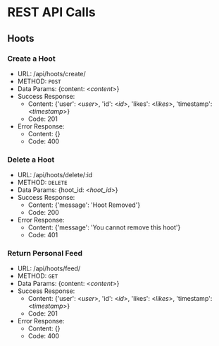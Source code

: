 # REST API Calls

## Hoots

### Create a Hoot

* URL: /api/hoots/create/
* METHOD: `POST`
* Data Params: {content: <_content_>}
* Success Response:
  * Content: {'user': <_user_>, 'id': <_id_>, 'likes': <_likes_>, 'timestamp': <_timestamp_>}
  * Code: 201
* Error Response:
  * Content: {}
  * Code: 400

### Delete a Hoot

* URL: /api/hoots/delete/:id
* METHOD: `DELETE`
* Data Params: {hoot_id: <_hoot_id_>}
* Success Response:
  * Content: {'message': 'Hoot Removed'}
  * Code: 200
* Error Response:
  * Content: {'message': 'You cannot remove this hoot'}
  * Code: 401

### Return Personal Feed

* URL: /api/hoots/feed/
* METHOD: `GET`
* Data Params: {content: <_content_>}
* Success Response:
  * Content: {'user': <_user_>, 'id': <_id_>, 'likes': <_likes_>, 'timestamp': <_timestamp_>}
  * Code: 201
* Error Response:
  * Content: {}
  * Code: 400
